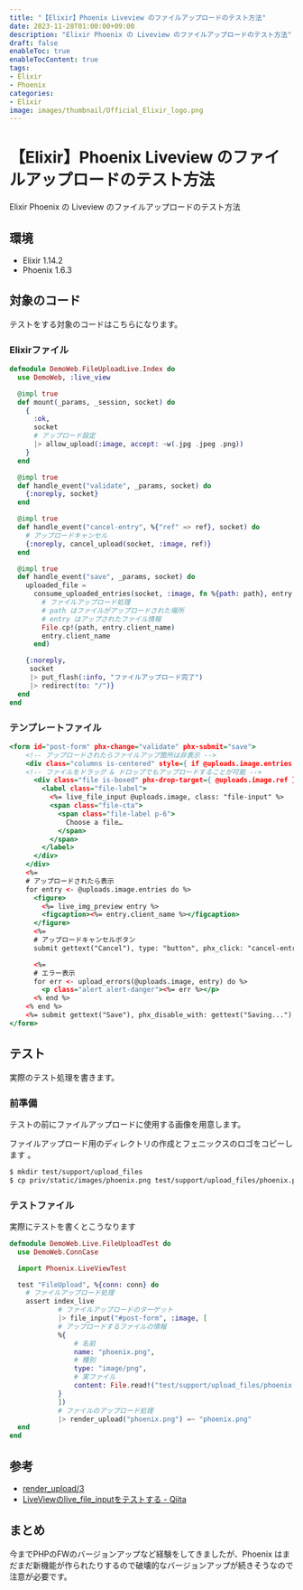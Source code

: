 ```yaml
---
title: "【Elixir】Phoenix Liveview のファイルアップロードのテスト方法"
date: 2023-11-28T01:00:00+09:00
description: "Elixir Phoenix の Liveview のファイルアップロードのテスト方法"
draft: false
enableToc: true
enableTocContent: true
tags: 
- Elixir
- Phoenix
categories: 
- Elixir
image: images/thumbnail/Official_Elixir_logo.png
---
```


# 【Elixir】Phoenix Liveview のファイルアップロードのテスト方法
Elixir Phoenix の Liveview のファイルアップロードのテスト方法

## 環境
* Elixir 1.14.2
* Phoenix 1.6.3

## 対象のコード

テストをする対象のコードはこちらになります。

### Elixirファイル
```lib/demo_web/live/file_upload/index.ex
defmodule DemoWeb.FileUploadLive.Index do
  use DemoWeb, :live_view

  @impl true
  def mount(_params, _session, socket) do
    {
      :ok,
      socket
      # アップロード設定
      |> allow_upload(:image, accept: ~w(.jpg .jpeg .png))
    }
  end

  @impl true
  def handle_event("validate", _params, socket) do
    {:noreply, socket}
  end

  @impl true
  def handle_event("cancel-entry", %{"ref" => ref}, socket) do
    # アップロードキャンセル
    {:noreply, cancel_upload(socket, :image, ref)}
  end

  @impl true
  def handle_event("save", _params, socket) do
    uploaded_file =
      consume_uploaded_entries(socket, :image, fn %{path: path}, entry ->
        # ファイルアップロード処理
        # path はファイルがアップロードされた場所
        # entry はアップされたファイル情報
        File.cp!(path, entry.client_name)
        entry.client_name
      end)

    {:noreply,
     socket
     |> put_flash(:info, "ファイルアップロード完了")
     |> redirect(to: "/")}
  end
end

```


### テンプレートファイル

```html:lib/demo_web/live/file_upload/index.html.heex..html
<form id="post-form" phx-change="validate" phx-submit="save">
    <!-- アップロードされたらファイルアップ箇所は非表示 -->
    <div class="columns is-centered" style={ if @uploads.image.entries != [], do: "display:none" }>
    <!-- ファイルをドラッグ & ドロップでもアップロードすることが可能 -->
      <div class="file is-boxed" phx-drop-target={ @uploads.image.ref }>
        <label class="file-label">
          <%= live_file_input @uploads.image, class: "file-input" %>
          <span class="file-cta">
            <span class="file-label p-6">
              Choose a file…
            </span>
          </span>
        </label>
      </div>
    </div>
    <%=
    # アップロードされたら表示
    for entry <- @uploads.image.entries do %>
      <figure>
        <%= live_img_preview entry %>
        <figcaption><%= entry.client_name %></figcaption>
      </figure>
      <%=
      # アップロードキャンセルボタン
      submit gettext("Cancel"), type: "button", phx_click: "cancel-entry", phx_value_ref: entry.ref %>

      <%=
      # エラー表示
      for err <- upload_errors(@uploads.image, entry) do %>
        <p class="alert alert-danger"><%= err %></p>
      <% end %>
    <% end %>
    <%= submit gettext("Save"), phx_disable_with: gettext("Saving...") %>
</form>

```

## テスト

実際のテスト処理を書きます。

### 前準備

テストの前にファイルアップロードに使用する画像を用意します。

ファイルアップロード用のディレクトリの作成とフェニックスのロゴをコピーします
。
```bash
$ mkdir test/support/upload_files
$ cp priv/static/images/phoenix.png test/support/upload_files/phoenix.png
```

### テストファイル

実際にテストを書くとこうなります

```test/demo_web/live/file_upload_test.exs
defmodule DemoWeb.Live.FileUploadTest do
  use DemoWeb.ConnCase

  import Phoenix.LiveViewTest

  test "FileUpload", %{conn: conn} do
    # ファイルアップロード処理
    assert index_live
            # ファイルアップロードのターゲット
            |> file_input("#post-form", :image, [
            # アップロードするファイルの情報
            %{
                # 名前
                name: "phoenix.png",
                # 種別
                type: "image/png",
                # 実ファイル
                content: File.read!("test/support/upload_files/phoenix.png")
            }
            ])
            # ファイルのアップロード処理
            |> render_upload("phoenix.png") =~ "phoenix.png"
  end
end
```

## 参考

* <a href="https://hexdocs.pm/phoenix_live_view/Phoenix.LiveViewTest.html#render_upload/3" target="_blank" rel="nofollow noopener">render_upload/3</a>
* <a href="https://qiita.com/the_haigo/items/6ad00175bb3d9c15b3ee#validation%E3%81%AE%E7%99%BA%E7%81%AB%E6%96%B9%E6%B3%95-20220418%E8%BF%BD%E8%A8%98" target="_blank" rel="nofollow noopener">LiveViewのlive_file_inputをテストする - Qiita</a>

## まとめ

今までPHPのFWのバージョンアップなど経験をしてきましたが、Phoenix はまだまだ新機能が作られたりするので破壊的なバージョンアップが続きそうなので注意が必要です。
